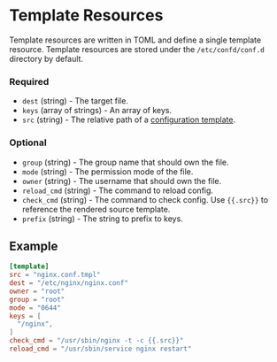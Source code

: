 # Template Resources

Template resources are written in TOML and define a single template resource.
Template resources are stored under the `/etc/confd/conf.d` directory by default.

### Required

* `dest` (string) - The target file.
* `keys` (array of strings) - An array of keys.
* `src` (string) - The relative path of a [configuration template](templates.md).

### Optional

* `group` (string) - The group name that should own the file.
* `mode` (string) - The permission mode of the file.
* `owner` (string) - The username that should own the file.
* `reload_cmd` (string) - The command to reload config.
* `check_cmd` (string) - The command to check config. Use `{{.src}}` to reference the rendered source template.
* `prefix` (string) - The string to prefix to keys.

## Example

```TOML
[template]
src = "nginx.conf.tmpl"
dest = "/etc/nginx/nginx.conf"
owner = "root"
group = "root"
mode = "0644"
keys = [
  "/nginx",
]
check_cmd = "/usr/sbin/nginx -t -c {{.src}}"
reload_cmd = "/usr/sbin/service nginx restart"
```
